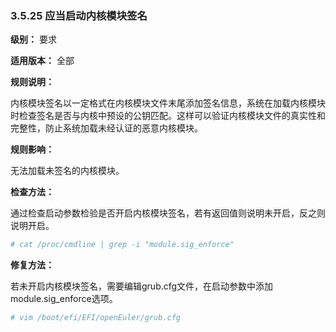 ### 3.5.25 应当启动内核模块签名

**级别：** 要求

**适用版本：** 全部

**规则说明：**

内核模块签名以一定格式在内核模块文件末尾添加签名信息，系统在加载内核模块时检查签名是否与内核中预设的公钥匹配。这样可以验证内核模块文件的真实性和完整性，防止系统加载未经认证的恶意内核模块。

**规则影响：**

无法加载未签名的内核模块。

**检查方法：**

通过检查启动参数检验是否开启内核模块签名，若有返回值则说明未开启，反之则说明开启。

```bash
# cat /proc/cmdline | grep -i "module.sig_enforce"
```

**修复方法：**

若未开启内核模块签名，需要编辑grub.cfg文件，在启动参数中添加module.sig_enforce选项。

```bash
# vim /boot/efi/EFI/openEuler/grub.cfg
```